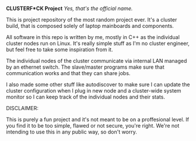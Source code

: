 **CLUSTERF*CK Project**
*Yes, that's the official name.*

This is project repository of the most random project ever.
It's a cluster build, that is composed solely of laptop mainboards and components. 

All software in this repo is written by me, mostly in C++ as the individual cluster nodes run on Linux. It's really simple stuff as I'm no cluster engineer, but feel free to take some inspiration from it.

The individual nodes of the cluster communicate via internal LAN managed by an ethernet switch. The slave/master programs make sure that communication works and that they can share jobs.

I also made some other stuff like autodiscover to make sure I can update the cluster configuration when I plug in new node and a cluster-wide system monitor so I can keep track of the individual nodes and their stats.

DISCLAIMER:

This is purely a fun project and it's not meant to be on a proffesional level. If you find it to be too simple, flawed or not secure, you're right. We're not intending to use this in any public way, so don't worry. 